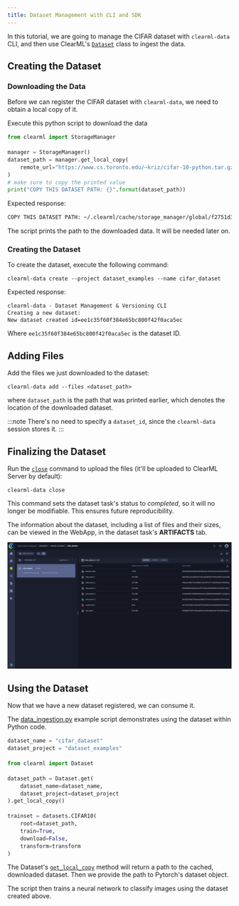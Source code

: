 ```yaml
---
title: Dataset Management with CLI and SDK
---
```


In this tutorial, we are going to manage the CIFAR dataset with `clearml-data` CLI, and then use ClearML's [`Dataset`](../../references/sdk/dataset.md) 
class to ingest the data.

## Creating the Dataset

### Downloading the Data
Before we can register the CIFAR dataset with `clearml-data`, we need to obtain a local copy of it.

Execute this python script to download the data
```python
from clearml import StorageManager

manager = StorageManager()
dataset_path = manager.get_local_copy(
    remote_url="https://www.cs.toronto.edu/~kriz/cifar-10-python.tar.gz"
)
# make sure to copy the printed value
print("COPY THIS DATASET PATH: {}".format(dataset_path))
```

Expected response:
```bash
COPY THIS DATASET PATH: ~/.clearml/cache/storage_manager/global/f2751d3a22ccb78db0e07874912b5c43.cifar-10-python_artifacts_archive_None
```
The script prints the path to the downloaded data. It will be needed later on.

### Creating the Dataset
To create the dataset, execute the following command:
 ```
 clearml-data create --project dataset_examples --name cifar_dataset
 ```

Expected response:
```
clearml-data - Dataset Management & Versioning CLI 
Creating a new dataset: 
New dataset created id=ee1c35f60f384e65bc800f42f0aca5ec
```
Where `ee1c35f60f384e65bc800f42f0aca5ec` is the dataset ID.

## Adding Files
Add the files we just downloaded to the dataset: 

```
clearml-data add --files <dataset_path>
```

where `dataset_path` is the path that was printed earlier, which denotes the location of the downloaded dataset.

:::note
There's no need to specify a `dataset_id`, since the `clearml-data` session stores it.
:::

## Finalizing the Dataset
Run the [`close`](../../references/sdk/dataset.md#close) command to upload the files (it'll be uploaded to ClearML Server by default):<br/>

```
clearml-data close 
```

This command sets the dataset task's status to *completed*, so it will no longer be modifiable. This ensures future
reproducibility. 

The information about the dataset, including a list of files and their sizes, can be viewed
in the WebApp, in the dataset task's **ARTIFACTS** tab.

![image](../../img/examples_data_management_cifar_dataset.png)

## Using the Dataset

Now that we have a new dataset registered, we can consume it.

The [data_ingestion.py](https://github.com/allegroai/clearml/blob/master/examples/datasets/data_ingestion.py) example 
script demonstrates using the dataset within Python code.

```python
dataset_name = "cifar_dataset"
dataset_project = "dataset_examples"

from clearml import Dataset

dataset_path = Dataset.get(
    dataset_name=dataset_name, 
    dataset_project=dataset_project
).get_local_copy()

trainset = datasets.CIFAR10(
    root=dataset_path,
    train=True,
    download=False,
    transform=transform
)
```
The Dataset's [`get_local_copy`](../../references/sdk/dataset.md#get_local_copy) method will return a path to the cached, 
downloaded dataset. Then we provide the path to Pytorch's dataset object.

The script then trains a neural network to classify images using the dataset created above.
